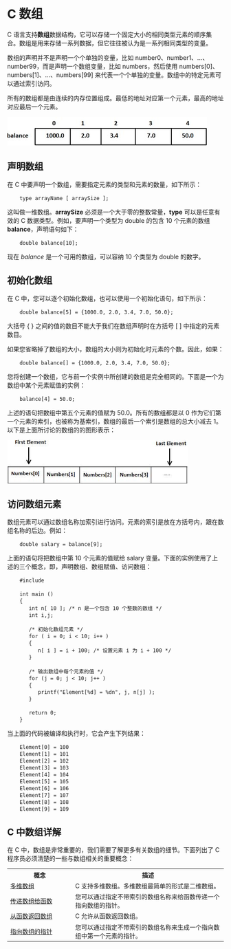 # C 数组

C 语言支持**数组**数据结构，它可以存储一个固定大小的相同类型元素的顺序集合。数组是用来存储一系列数据，但它往往被认为是一系列相同类型的变量。

数组的声明并不是声明一个个单独的变量，比如 number0、number1、...、number99，而是声明一个数组变量，比如 numbers，然后使用 numbers[0]、numbers[1]、...、numbers[99] 来代表一个个单独的变量。数组中的特定元素可以通过索引访问。

所有的数组都是由连续的内存位置组成。最低的地址对应第一个元素，最高的地址对应最后一个元素。

![数组表示](images/c-arrays/array_presentation.jpg)

## 声明数组
在 C 中要声明一个数组，需要指定元素的类型和元素的数量，如下所示：

```
    type arrayName [ arraySize ];
```

这叫做一维数组。**arraySize** 必须是一个大于零的整数常量，**type** 可以是任意有效的 C 数据类型。例如，要声明一个类型为 double 的包含 10 个元素的数组 **balance**，声明语句如下：

```
    double balance[10];
```

现在 _balance_ 是一个可用的数组，可以容纳 10 个类型为 double 的数字。

## 初始化数组
在 C 中，您可以逐个初始化数组，也可以使用一个初始化语句，如下所示：

```
    double balance[5] = {1000.0, 2.0, 3.4, 7.0, 50.0};
```

大括号 { } 之间的值的数目不能大于我们在数组声明时在方括号 [ ] 中指定的元素数目。

如果您省略掉了数组的大小，数组的大小则为初始化时元素的个数。因此，如果：

```
    double balance[] = {1000.0, 2.0, 3.4, 7.0, 50.0};
```

您将创建一个数组，它与前一个实例中所创建的数组是完全相同的。下面是一个为数组中某个元素赋值的实例：

```
    balance[4] = 50.0;
```

上述的语句把数组中第五个元素的值赋为 50.0。所有的数组都是以 0 作为它们第一个元素的索引，也被称为基索引，数组的最后一个索引是数组的总大小减去 1。以下是上面所讨论的数组的的图形表示：

![数组表示](images/c-arrays/arrays.jpg)

## 访问数组元素
数组元素可以通过数组名称加索引进行访问。元素的索引是放在方括号内，跟在数组名称的后边。例如：

```
    double salary = balance[9];
```

上面的语句将把数组中第 10 个元素的值赋给 salary 变量。下面的实例使用了上述的三个概念，即，声明数组、数组赋值、访问数组：

```
    #include 

    int main ()
    {
       int n[ 10 ]; /* n 是一个包含 10 个整数的数组 */
       int i,j;

       /* 初始化数组元素 */
       for ( i = 0; i < 10; i++ )
       {
          n[ i ] = i + 100; /* 设置元素 i 为 i + 100 */
       }

       /* 输出数组中每个元素的值 */
       for (j = 0; j < 10; j++ )
       {
          printf("Element[%d] = %dn", j, n[j] );
       }

       return 0;
    }
```

当上面的代码被编译和执行时，它会产生下列结果：

```
    Element[0] = 100
    Element[1] = 101
    Element[2] = 102
    Element[3] = 103
    Element[4] = 104
    Element[5] = 105
    Element[6] = 106
    Element[7] = 107
    Element[8] = 108
    Element[9] = 109
```

## C 中数组详解
在 C 中，数组是非常重要的，我们需要了解更多有关数组的细节。下面列出了 C 程序员必须清楚的一些与数组相关的重要概念：

</p> <table > <tr><th style="width:30%">概念</th><th>描述</th></tr> <tr><td> <a href="c-arrays-1.md" title="C 中的多维数组">多维数组</a></td><td>C 支持多维数组。多维数组最简单的形式是二维数组。</td> </tr> <tr><td> <a href="c-arrays-2.md" title="C 中传递数组给函数作为参数">传递数组给函数</a></td><td>您可以通过指定不带索引的数组名称来给函数传递一个指向数组的指针。</td> </tr> <tr><td> <a href="c-arrays-3.md" title="C 中从函数返回数组">从函数返回数组</a></td><td>C 允许从函数返回数组。</td> </tr> <tr><td> <a href="c-arrays-4.md" title="C 中指向数组的指针">指向数组的指针</a></td><td>您可以通过指定不带索引的数组名称来生成一个指向数组中第一个元素的指针。</td> </tr> </table> 
